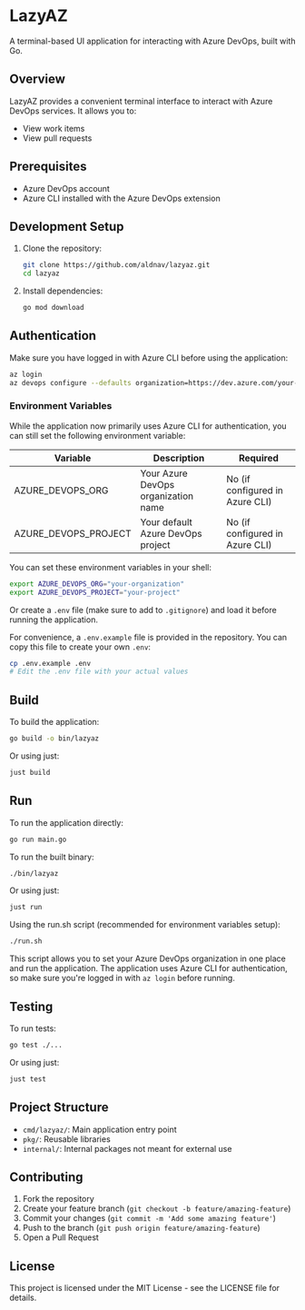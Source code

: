 # LazyAZ

A terminal-based UI application for interacting with Azure DevOps, built with Go.

## Overview

LazyAZ provides a convenient terminal interface to interact with Azure DevOps services. It allows you to:

- View work items
- View pull requests

## Prerequisites

- Azure DevOps account
- Azure CLI installed with the Azure DevOps extension

## Development Setup

1. Clone the repository:

   ```bash
   git clone https://github.com/aldnav/lazyaz.git
   cd lazyaz
   ```

2. Install dependencies:

   ```bash
   go mod download
   ```

## Authentication

Make sure you have logged in with Azure CLI before using the application:

```bash
az login
az devops configure --defaults organization=https://dev.azure.com/your-organization
```

### Environment Variables

While the application now primarily uses Azure CLI for authentication, you can still set the following environment variable:

| Variable | Description | Required |
|----------|-------------|----------|
| AZURE_DEVOPS_ORG | Your Azure DevOps organization name | No (if configured in Azure CLI) |
| AZURE_DEVOPS_PROJECT | Your default Azure DevOps project | No (if configured in Azure CLI) |

You can set these environment variables in your shell:

```bash
export AZURE_DEVOPS_ORG="your-organization"
export AZURE_DEVOPS_PROJECT="your-project"
```

Or create a `.env` file (make sure to add to `.gitignore`) and load it before running the application.

For convenience, a `.env.example` file is provided in the repository. You can copy this file to create your own `.env`:

```bash
cp .env.example .env
# Edit the .env file with your actual values
```

## Build

To build the application:

```bash
go build -o bin/lazyaz
```

Or using just:

```bash
just build
```

## Run

To run the application directly:

```bash
go run main.go
```

To run the built binary:

```bash
./bin/lazyaz
```

Or using just:

```bash
just run
```

Using the run.sh script (recommended for environment variables setup):

```bash
./run.sh
```

This script allows you to set your Azure DevOps organization in one place and run the application. The application uses Azure CLI for authentication, so make sure you're logged in with `az login` before running.

## Testing

To run tests:

```bash
go test ./...
```

Or using just:

```bash
just test
```

## Project Structure

- `cmd/lazyaz/`: Main application entry point
- `pkg/`: Reusable libraries
- `internal/`: Internal packages not meant for external use

## Contributing

1. Fork the repository
2. Create your feature branch (`git checkout -b feature/amazing-feature`)
3. Commit your changes (`git commit -m 'Add some amazing feature'`)
4. Push to the branch (`git push origin feature/amazing-feature`)
5. Open a Pull Request

## License

This project is licensed under the MIT License - see the LICENSE file for details.

